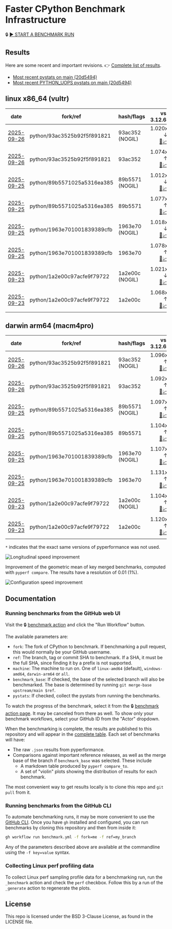# Faster CPython Benchmark Infrastructure

🔒 [▶️ START A BENCHMARK RUN](../../actions/workflows/benchmark.yml)

## Results

Here are some recent and important revisions. 👉 [Complete list of results](RESULTS.md).

<!-- START table -->
- [Most recent  pystats on main (20d5494)](results/bm-20250920-3.15.0a0-20d5494/bm-20250920-vultr-x86_64-python-20d5494c88985beb925b-3.15.0a0-20d5494-pystats.md)
- [Most recent PYTHON_UOPS pystats on main (20d5494)](results/bm-20250920-3.15.0a0-20d5494-PYTHON_UOPS/bm-20250920-vultr-x86_64-python-20d5494c88985beb925b-3.15.0a0-20d5494-pystats.md)

## linux x86_64 (vultr)
| date | fork/ref | hash/flags | vs. 3.12.6: | vs. 3.13.0rc2: | vs. base: |
| --- | --- | --- | ---: | ---: | ---: |
| [2025-09-26](results/bm-20250926-3.15.0a0-93ac352-NOGIL) | python/93ac3525b92f5f891821 | 93ac352 (NOGIL) | 1.020x ↓<br>[📄](results/bm-20250926-3.15.0a0-93ac352-NOGIL/bm-20250926-vultr-x86_64-python-93ac3525b92f5f891821-3.15.0a0-93ac352-vs-3.12.6.md)[📈](results/bm-20250926-3.15.0a0-93ac352-NOGIL/bm-20250926-vultr-x86_64-python-93ac3525b92f5f891821-3.15.0a0-93ac352-vs-3.12.6.svg) | 1.053x ↓<br>[📄](results/bm-20250926-3.15.0a0-93ac352-NOGIL/bm-20250926-vultr-x86_64-python-93ac3525b92f5f891821-3.15.0a0-93ac352-vs-3.13.0rc2.md)[📈](results/bm-20250926-3.15.0a0-93ac352-NOGIL/bm-20250926-vultr-x86_64-python-93ac3525b92f5f891821-3.15.0a0-93ac352-vs-3.13.0rc2.svg) | 1.094x ↓<br>[📄](results/bm-20250926-3.15.0a0-93ac352-NOGIL/bm-20250926-vultr-x86_64-python-93ac3525b92f5f891821-3.15.0a0-93ac352-vs-base.md)[📈](results/bm-20250926-3.15.0a0-93ac352-NOGIL/bm-20250926-vultr-x86_64-python-93ac3525b92f5f891821-3.15.0a0-93ac352-vs-base.svg)[🧠](results/bm-20250926-3.15.0a0-93ac352-NOGIL/bm-20250926-vultr-x86_64-python-93ac3525b92f5f891821-3.15.0a0-93ac352-vs-base-mem.svg) |
| [2025-09-26](results/bm-20250926-3.15.0a0-93ac352) | python/93ac3525b92f5f891821 | 93ac352 | 1.074x ↑<br>[📄](results/bm-20250926-3.15.0a0-93ac352/bm-20250926-vultr-x86_64-python-93ac3525b92f5f891821-3.15.0a0-93ac352-vs-3.12.6.md)[📈](results/bm-20250926-3.15.0a0-93ac352/bm-20250926-vultr-x86_64-python-93ac3525b92f5f891821-3.15.0a0-93ac352-vs-3.12.6.svg) | 1.039x ↑<br>[📄](results/bm-20250926-3.15.0a0-93ac352/bm-20250926-vultr-x86_64-python-93ac3525b92f5f891821-3.15.0a0-93ac352-vs-3.13.0rc2.md)[📈](results/bm-20250926-3.15.0a0-93ac352/bm-20250926-vultr-x86_64-python-93ac3525b92f5f891821-3.15.0a0-93ac352-vs-3.13.0rc2.svg) |  |
| [2025-09-25](results/bm-20250925-3.15.0a0-89b5571-NOGIL) | python/89b5571025a5316ea385 | 89b5571 (NOGIL) | 1.012x ↓<br>[📄](results/bm-20250925-3.15.0a0-89b5571-NOGIL/bm-20250925-vultr-x86_64-python-89b5571025a5316ea385-3.15.0a0-89b5571-vs-3.12.6.md)[📈](results/bm-20250925-3.15.0a0-89b5571-NOGIL/bm-20250925-vultr-x86_64-python-89b5571025a5316ea385-3.15.0a0-89b5571-vs-3.12.6.svg) | 1.046x ↓<br>[📄](results/bm-20250925-3.15.0a0-89b5571-NOGIL/bm-20250925-vultr-x86_64-python-89b5571025a5316ea385-3.15.0a0-89b5571-vs-3.13.0rc2.md)[📈](results/bm-20250925-3.15.0a0-89b5571-NOGIL/bm-20250925-vultr-x86_64-python-89b5571025a5316ea385-3.15.0a0-89b5571-vs-3.13.0rc2.svg) | 1.089x ↓<br>[📄](results/bm-20250925-3.15.0a0-89b5571-NOGIL/bm-20250925-vultr-x86_64-python-89b5571025a5316ea385-3.15.0a0-89b5571-vs-base.md)[📈](results/bm-20250925-3.15.0a0-89b5571-NOGIL/bm-20250925-vultr-x86_64-python-89b5571025a5316ea385-3.15.0a0-89b5571-vs-base.svg)[🧠](results/bm-20250925-3.15.0a0-89b5571-NOGIL/bm-20250925-vultr-x86_64-python-89b5571025a5316ea385-3.15.0a0-89b5571-vs-base-mem.svg) |
| [2025-09-25](results/bm-20250925-3.15.0a0-89b5571) | python/89b5571025a5316ea385 | 89b5571 | 1.077x ↑<br>[📄](results/bm-20250925-3.15.0a0-89b5571/bm-20250925-vultr-x86_64-python-89b5571025a5316ea385-3.15.0a0-89b5571-vs-3.12.6.md)[📈](results/bm-20250925-3.15.0a0-89b5571/bm-20250925-vultr-x86_64-python-89b5571025a5316ea385-3.15.0a0-89b5571-vs-3.12.6.svg) | 1.041x ↑<br>[📄](results/bm-20250925-3.15.0a0-89b5571/bm-20250925-vultr-x86_64-python-89b5571025a5316ea385-3.15.0a0-89b5571-vs-3.13.0rc2.md)[📈](results/bm-20250925-3.15.0a0-89b5571/bm-20250925-vultr-x86_64-python-89b5571025a5316ea385-3.15.0a0-89b5571-vs-3.13.0rc2.svg) |  |
| [2025-09-25](results/bm-20250925-3.15.0a0-1963e70-NOGIL) | python/1963e701001839389cfb | 1963e70 (NOGIL) | 1.018x ↓<br>[📄](results/bm-20250925-3.15.0a0-1963e70-NOGIL/bm-20250925-vultr-x86_64-python-1963e701001839389cfb-3.15.0a0-1963e70-vs-3.12.6.md)[📈](results/bm-20250925-3.15.0a0-1963e70-NOGIL/bm-20250925-vultr-x86_64-python-1963e701001839389cfb-3.15.0a0-1963e70-vs-3.12.6.svg) | 1.051x ↓<br>[📄](results/bm-20250925-3.15.0a0-1963e70-NOGIL/bm-20250925-vultr-x86_64-python-1963e701001839389cfb-3.15.0a0-1963e70-vs-3.13.0rc2.md)[📈](results/bm-20250925-3.15.0a0-1963e70-NOGIL/bm-20250925-vultr-x86_64-python-1963e701001839389cfb-3.15.0a0-1963e70-vs-3.13.0rc2.svg) | 1.094x ↓<br>[📄](results/bm-20250925-3.15.0a0-1963e70-NOGIL/bm-20250925-vultr-x86_64-python-1963e701001839389cfb-3.15.0a0-1963e70-vs-base.md)[📈](results/bm-20250925-3.15.0a0-1963e70-NOGIL/bm-20250925-vultr-x86_64-python-1963e701001839389cfb-3.15.0a0-1963e70-vs-base.svg)[🧠](results/bm-20250925-3.15.0a0-1963e70-NOGIL/bm-20250925-vultr-x86_64-python-1963e701001839389cfb-3.15.0a0-1963e70-vs-base-mem.svg) |
| [2025-09-25](results/bm-20250925-3.15.0a0-1963e70) | python/1963e701001839389cfb | 1963e70 | 1.078x ↑<br>[📄](results/bm-20250925-3.15.0a0-1963e70/bm-20250925-vultr-x86_64-python-1963e701001839389cfb-3.15.0a0-1963e70-vs-3.12.6.md)[📈](results/bm-20250925-3.15.0a0-1963e70/bm-20250925-vultr-x86_64-python-1963e701001839389cfb-3.15.0a0-1963e70-vs-3.12.6.svg) | 1.042x ↑<br>[📄](results/bm-20250925-3.15.0a0-1963e70/bm-20250925-vultr-x86_64-python-1963e701001839389cfb-3.15.0a0-1963e70-vs-3.13.0rc2.md)[📈](results/bm-20250925-3.15.0a0-1963e70/bm-20250925-vultr-x86_64-python-1963e701001839389cfb-3.15.0a0-1963e70-vs-3.13.0rc2.svg) |  |
| [2025-09-23](results/bm-20250923-3.15.0a0-1a2e00c-NOGIL) | python/1a2e00c97acfe9f79722 | 1a2e00c (NOGIL) | 1.021x ↓<br>[📄](results/bm-20250923-3.15.0a0-1a2e00c-NOGIL/bm-20250923-vultr-x86_64-python-1a2e00c97acfe9f79722-3.15.0a0-1a2e00c-vs-3.12.6.md)[📈](results/bm-20250923-3.15.0a0-1a2e00c-NOGIL/bm-20250923-vultr-x86_64-python-1a2e00c97acfe9f79722-3.15.0a0-1a2e00c-vs-3.12.6.svg) | 1.054x ↓<br>[📄](results/bm-20250923-3.15.0a0-1a2e00c-NOGIL/bm-20250923-vultr-x86_64-python-1a2e00c97acfe9f79722-3.15.0a0-1a2e00c-vs-3.13.0rc2.md)[📈](results/bm-20250923-3.15.0a0-1a2e00c-NOGIL/bm-20250923-vultr-x86_64-python-1a2e00c97acfe9f79722-3.15.0a0-1a2e00c-vs-3.13.0rc2.svg) | 1.090x ↓<br>[📄](results/bm-20250923-3.15.0a0-1a2e00c-NOGIL/bm-20250923-vultr-x86_64-python-1a2e00c97acfe9f79722-3.15.0a0-1a2e00c-vs-base.md)[📈](results/bm-20250923-3.15.0a0-1a2e00c-NOGIL/bm-20250923-vultr-x86_64-python-1a2e00c97acfe9f79722-3.15.0a0-1a2e00c-vs-base.svg)[🧠](results/bm-20250923-3.15.0a0-1a2e00c-NOGIL/bm-20250923-vultr-x86_64-python-1a2e00c97acfe9f79722-3.15.0a0-1a2e00c-vs-base-mem.svg) |
| [2025-09-23](results/bm-20250923-3.15.0a0-1a2e00c) | python/1a2e00c97acfe9f79722 | 1a2e00c | 1.068x ↑<br>[📄](results/bm-20250923-3.15.0a0-1a2e00c/bm-20250923-vultr-x86_64-python-1a2e00c97acfe9f79722-3.15.0a0-1a2e00c-vs-3.12.6.md)[📈](results/bm-20250923-3.15.0a0-1a2e00c/bm-20250923-vultr-x86_64-python-1a2e00c97acfe9f79722-3.15.0a0-1a2e00c-vs-3.12.6.svg) | 1.032x ↑<br>[📄](results/bm-20250923-3.15.0a0-1a2e00c/bm-20250923-vultr-x86_64-python-1a2e00c97acfe9f79722-3.15.0a0-1a2e00c-vs-3.13.0rc2.md)[📈](results/bm-20250923-3.15.0a0-1a2e00c/bm-20250923-vultr-x86_64-python-1a2e00c97acfe9f79722-3.15.0a0-1a2e00c-vs-3.13.0rc2.svg) |  |

## darwin arm64 (macm4pro)
| date | fork/ref | hash/flags | vs. 3.12.6: | vs. 3.13.0rc2: | vs. base: |
| --- | --- | --- | ---: | ---: | ---: |
| [2025-09-26](results/bm-20250926-3.15.0a0-93ac352-NOGIL) | python/93ac3525b92f5f891821 | 93ac352 (NOGIL) | 1.096x ↑<br>[📄](results/bm-20250926-3.15.0a0-93ac352-NOGIL/bm-20250926-macm4pro-arm64-python-93ac3525b92f5f891821-3.15.0a0-93ac352-vs-3.12.6.md)[📈](results/bm-20250926-3.15.0a0-93ac352-NOGIL/bm-20250926-macm4pro-arm64-python-93ac3525b92f5f891821-3.15.0a0-93ac352-vs-3.12.6.svg) | 1.017x ↑<br>[📄](results/bm-20250926-3.15.0a0-93ac352-NOGIL/bm-20250926-macm4pro-arm64-python-93ac3525b92f5f891821-3.15.0a0-93ac352-vs-3.13.0rc2.md)[📈](results/bm-20250926-3.15.0a0-93ac352-NOGIL/bm-20250926-macm4pro-arm64-python-93ac3525b92f5f891821-3.15.0a0-93ac352-vs-3.13.0rc2.svg) | 1.002x ↑<br>[📄](results/bm-20250926-3.15.0a0-93ac352-NOGIL/bm-20250926-macm4pro-arm64-python-93ac3525b92f5f891821-3.15.0a0-93ac352-vs-base.md)[📈](results/bm-20250926-3.15.0a0-93ac352-NOGIL/bm-20250926-macm4pro-arm64-python-93ac3525b92f5f891821-3.15.0a0-93ac352-vs-base.svg)[🧠](results/bm-20250926-3.15.0a0-93ac352-NOGIL/bm-20250926-macm4pro-arm64-python-93ac3525b92f5f891821-3.15.0a0-93ac352-vs-base-mem.svg) |
| [2025-09-26](results/bm-20250926-3.15.0a0-93ac352) | python/93ac3525b92f5f891821 | 93ac352 | 1.092x ↑<br>[📄](results/bm-20250926-3.15.0a0-93ac352/bm-20250926-macm4pro-arm64-python-93ac3525b92f5f891821-3.15.0a0-93ac352-vs-3.12.6.md)[📈](results/bm-20250926-3.15.0a0-93ac352/bm-20250926-macm4pro-arm64-python-93ac3525b92f5f891821-3.15.0a0-93ac352-vs-3.12.6.svg) | 1.013x ↑<br>[📄](results/bm-20250926-3.15.0a0-93ac352/bm-20250926-macm4pro-arm64-python-93ac3525b92f5f891821-3.15.0a0-93ac352-vs-3.13.0rc2.md)[📈](results/bm-20250926-3.15.0a0-93ac352/bm-20250926-macm4pro-arm64-python-93ac3525b92f5f891821-3.15.0a0-93ac352-vs-3.13.0rc2.svg) |  |
| [2025-09-25](results/bm-20250925-3.15.0a0-89b5571-NOGIL) | python/89b5571025a5316ea385 | 89b5571 (NOGIL) | 1.097x ↑<br>[📄](results/bm-20250925-3.15.0a0-89b5571-NOGIL/bm-20250925-macm4pro-arm64-python-89b5571025a5316ea385-3.15.0a0-89b5571-vs-3.12.6.md)[📈](results/bm-20250925-3.15.0a0-89b5571-NOGIL/bm-20250925-macm4pro-arm64-python-89b5571025a5316ea385-3.15.0a0-89b5571-vs-3.12.6.svg) | 1.018x ↑<br>[📄](results/bm-20250925-3.15.0a0-89b5571-NOGIL/bm-20250925-macm4pro-arm64-python-89b5571025a5316ea385-3.15.0a0-89b5571-vs-3.13.0rc2.md)[📈](results/bm-20250925-3.15.0a0-89b5571-NOGIL/bm-20250925-macm4pro-arm64-python-89b5571025a5316ea385-3.15.0a0-89b5571-vs-3.13.0rc2.svg) | 1.008x ↓<br>[📄](results/bm-20250925-3.15.0a0-89b5571-NOGIL/bm-20250925-macm4pro-arm64-python-89b5571025a5316ea385-3.15.0a0-89b5571-vs-base.md)[📈](results/bm-20250925-3.15.0a0-89b5571-NOGIL/bm-20250925-macm4pro-arm64-python-89b5571025a5316ea385-3.15.0a0-89b5571-vs-base.svg)[🧠](results/bm-20250925-3.15.0a0-89b5571-NOGIL/bm-20250925-macm4pro-arm64-python-89b5571025a5316ea385-3.15.0a0-89b5571-vs-base-mem.svg) |
| [2025-09-25](results/bm-20250925-3.15.0a0-89b5571) | python/89b5571025a5316ea385 | 89b5571 | 1.104x ↑<br>[📄](results/bm-20250925-3.15.0a0-89b5571/bm-20250925-macm4pro-arm64-python-89b5571025a5316ea385-3.15.0a0-89b5571-vs-3.12.6.md)[📈](results/bm-20250925-3.15.0a0-89b5571/bm-20250925-macm4pro-arm64-python-89b5571025a5316ea385-3.15.0a0-89b5571-vs-3.12.6.svg) | 1.024x ↑<br>[📄](results/bm-20250925-3.15.0a0-89b5571/bm-20250925-macm4pro-arm64-python-89b5571025a5316ea385-3.15.0a0-89b5571-vs-3.13.0rc2.md)[📈](results/bm-20250925-3.15.0a0-89b5571/bm-20250925-macm4pro-arm64-python-89b5571025a5316ea385-3.15.0a0-89b5571-vs-3.13.0rc2.svg) |  |
| [2025-09-25](results/bm-20250925-3.15.0a0-1963e70-NOGIL) | python/1963e701001839389cfb | 1963e70 (NOGIL) | 1.107x ↑<br>[📄](results/bm-20250925-3.15.0a0-1963e70-NOGIL/bm-20250925-macm4pro-arm64-python-1963e701001839389cfb-3.15.0a0-1963e70-vs-3.12.6.md)[📈](results/bm-20250925-3.15.0a0-1963e70-NOGIL/bm-20250925-macm4pro-arm64-python-1963e701001839389cfb-3.15.0a0-1963e70-vs-3.12.6.svg) | 1.027x ↑<br>[📄](results/bm-20250925-3.15.0a0-1963e70-NOGIL/bm-20250925-macm4pro-arm64-python-1963e701001839389cfb-3.15.0a0-1963e70-vs-3.13.0rc2.md)[📈](results/bm-20250925-3.15.0a0-1963e70-NOGIL/bm-20250925-macm4pro-arm64-python-1963e701001839389cfb-3.15.0a0-1963e70-vs-3.13.0rc2.svg) | 1.022x ↓<br>[📄](results/bm-20250925-3.15.0a0-1963e70-NOGIL/bm-20250925-macm4pro-arm64-python-1963e701001839389cfb-3.15.0a0-1963e70-vs-base.md)[📈](results/bm-20250925-3.15.0a0-1963e70-NOGIL/bm-20250925-macm4pro-arm64-python-1963e701001839389cfb-3.15.0a0-1963e70-vs-base.svg)[🧠](results/bm-20250925-3.15.0a0-1963e70-NOGIL/bm-20250925-macm4pro-arm64-python-1963e701001839389cfb-3.15.0a0-1963e70-vs-base-mem.svg) |
| [2025-09-25](results/bm-20250925-3.15.0a0-1963e70) | python/1963e701001839389cfb | 1963e70 | 1.131x ↑<br>[📄](results/bm-20250925-3.15.0a0-1963e70/bm-20250925-macm4pro-arm64-python-1963e701001839389cfb-3.15.0a0-1963e70-vs-3.12.6.md)[📈](results/bm-20250925-3.15.0a0-1963e70/bm-20250925-macm4pro-arm64-python-1963e701001839389cfb-3.15.0a0-1963e70-vs-3.12.6.svg) | 1.049x ↑<br>[📄](results/bm-20250925-3.15.0a0-1963e70/bm-20250925-macm4pro-arm64-python-1963e701001839389cfb-3.15.0a0-1963e70-vs-3.13.0rc2.md)[📈](results/bm-20250925-3.15.0a0-1963e70/bm-20250925-macm4pro-arm64-python-1963e701001839389cfb-3.15.0a0-1963e70-vs-3.13.0rc2.svg) |  |
| [2025-09-23](results/bm-20250923-3.15.0a0-1a2e00c-NOGIL) | python/1a2e00c97acfe9f79722 | 1a2e00c (NOGIL) | 1.104x ↑<br>[📄](results/bm-20250923-3.15.0a0-1a2e00c-NOGIL/bm-20250923-macm4pro-arm64-python-1a2e00c97acfe9f79722-3.15.0a0-1a2e00c-vs-3.12.6.md)[📈](results/bm-20250923-3.15.0a0-1a2e00c-NOGIL/bm-20250923-macm4pro-arm64-python-1a2e00c97acfe9f79722-3.15.0a0-1a2e00c-vs-3.12.6.svg) | 1.024x ↑<br>[📄](results/bm-20250923-3.15.0a0-1a2e00c-NOGIL/bm-20250923-macm4pro-arm64-python-1a2e00c97acfe9f79722-3.15.0a0-1a2e00c-vs-3.13.0rc2.md)[📈](results/bm-20250923-3.15.0a0-1a2e00c-NOGIL/bm-20250923-macm4pro-arm64-python-1a2e00c97acfe9f79722-3.15.0a0-1a2e00c-vs-3.13.0rc2.svg) | 1.017x ↓<br>[📄](results/bm-20250923-3.15.0a0-1a2e00c-NOGIL/bm-20250923-macm4pro-arm64-python-1a2e00c97acfe9f79722-3.15.0a0-1a2e00c-vs-base.md)[📈](results/bm-20250923-3.15.0a0-1a2e00c-NOGIL/bm-20250923-macm4pro-arm64-python-1a2e00c97acfe9f79722-3.15.0a0-1a2e00c-vs-base.svg)[🧠](results/bm-20250923-3.15.0a0-1a2e00c-NOGIL/bm-20250923-macm4pro-arm64-python-1a2e00c97acfe9f79722-3.15.0a0-1a2e00c-vs-base-mem.svg) |
| [2025-09-23](results/bm-20250923-3.15.0a0-1a2e00c) | python/1a2e00c97acfe9f79722 | 1a2e00c | 1.120x ↑<br>[📄](results/bm-20250923-3.15.0a0-1a2e00c/bm-20250923-macm4pro-arm64-python-1a2e00c97acfe9f79722-3.15.0a0-1a2e00c-vs-3.12.6.md)[📈](results/bm-20250923-3.15.0a0-1a2e00c/bm-20250923-macm4pro-arm64-python-1a2e00c97acfe9f79722-3.15.0a0-1a2e00c-vs-3.12.6.svg) | 1.039x ↑<br>[📄](results/bm-20250923-3.15.0a0-1a2e00c/bm-20250923-macm4pro-arm64-python-1a2e00c97acfe9f79722-3.15.0a0-1a2e00c-vs-3.13.0rc2.md)[📈](results/bm-20250923-3.15.0a0-1a2e00c/bm-20250923-macm4pro-arm64-python-1a2e00c97acfe9f79722-3.15.0a0-1a2e00c-vs-3.13.0rc2.svg) |  |


<!-- END table -->

`*` indicates that the exact same versions of pyperformance was not used.

![Longitudinal speed improvement](/longitudinal.svg)

Improvement of the geometric mean of key merged benchmarks, computed with `pyperf compare`.
The results have a resolution of 0.01 (1%).

![Configuration speed improvement](/configs.svg)

## Documentation

### Running benchmarks from the GitHub web UI

Visit the 🔒 [benchmark action](../../actions/workflows/benchmark.yml) and click the "Run Workflow" button.

The available parameters are:

- `fork`: The fork of CPython to benchmark.
  If benchmarking a pull request, this would normally be your GitHub username.
- `ref`: The branch, tag or commit SHA to benchmark.
  If a SHA, it must be the full SHA, since finding it by a prefix is not supported.
- `machine`: The machine to run on.
  One of `linux-amd64` (default), `windows-amd64`, `darwin-arm64` or `all`.
- `benchmark_base`: If checked, the base of the selected branch will also be benchmarked.
  The base is determined by running `git merge-base upstream/main $ref`.
- `pystats`: If checked, collect the pystats from running the benchmarks.

To watch the progress of the benchmark, select it from the 🔒 [benchmark action page](../../actions/workflows/benchmark.yml).
It may be canceled from there as well.
To show only your benchmark workflows, select your GitHub ID from the "Actor" dropdown.

When the benchmarking is complete, the results are published to this repository and will appear in the [complete table](RESULTS.md).
Each set of benchmarks will have:

- The raw `.json` results from pyperformance.
- Comparisons against important reference releases, as well as the merge base of the branch if `benchmark_base` was selected. These include
  - A markdown table produced by `pyperf compare_to`.
  - A set of "violin" plots showing the distribution of results for each benchmark.

The most convenient way to get results locally is to clone this repo and `git pull` from it.

### Running benchmarks from the GitHub CLI

To automate benchmarking runs, it may be more convenient to use the [GitHub CLI](https://cli.github.com/).
Once you have `gh` installed and configured, you can run benchmarks by cloning this repository and then from inside it:

```bash session
gh workflow run benchmark.yml -f fork=me -f ref=my_branch
```

Any of the parameters described above are available at the commandline using the `-f key=value` syntax.

### Collecting Linux perf profiling data

To collect Linux perf sampling profile data for a benchmarking run, run the `_benchmark` action and check the `perf` checkbox.
Follow this by a run of the `_generate` action to regenerate the plots.

## License

This repo is licensed under the BSD 3-Clause License, as found in the LICENSE file.
